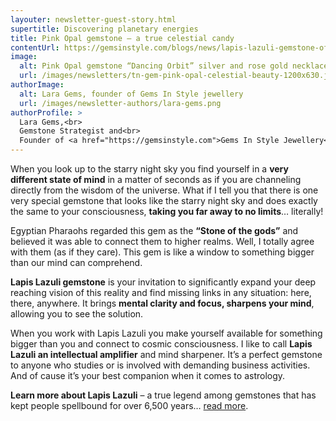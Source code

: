 ```yaml
---
layouter: newsletter-guest-story.html
supertitle: Discovering planetary energies
title: Pink Opal gemstone — a true celestial candy
contentUrl: https://gemsinstyle.com/blogs/news/lapis-lazuli-gemstone-of-the-starry-night-sky
image:
  alt: Pink Opal gemstone “Dancing Orbit” silver and rose gold necklaces by Gems In Style jewellery
  url: /images/newsletters/tn-gem-pink-opal-celestial-beauty-1200x630.jpg  
authorImage:
  alt: Lara Gems, founder of Gems In Style jewellery
  url: /images/newsletter-authors/lara-gems.png
authorProfile: >
  Lara Gems,<br>
  Gemstone Strategist and<br>
  Founder of <a href="https://gemsinstyle.com">Gems In Style Jewellery</a>
---
```


When you look up to the starry night sky you find yourself in a **very different state of mind** in a matter of seconds as if you are channeling directly from the wisdom of the universe. What if I tell you that there is one very special gemstone that looks like the starry night sky and does exactly the same to your consciousness, **taking you far away to no limits**… literally!

Egyptian Pharaohs regarded this gem as the **“Stone of the gods”** and believed it was able to connect them to higher realms. Well, I totally agree with them (as if they care). This gem is like a window to something bigger than our mind can comprehend.

**Lapis Lazuli gemstone** is your invitation to significantly expand your deep reaching vision of this reality and find missing links in any situation: here, there, anywhere. It brings **mental clarity and focus, sharpens your mind**, allowing you to see the solution.

When you work with Lapis Lazuli you make yourself available for something bigger than you and connect to cosmic consciousness. I like to call **Lapis Lazuli an intellectual amplifier** and mind sharpener. It’s a perfect gemstone to anyone who studies or is involved with demanding business activities. And of cause it’s your best companion when it comes to astrology.

**Learn more about Lapis Lazuli** – a true legend among gemstones that has kept people spellbound for over 6,500 years… [read more]($contentUrl).

